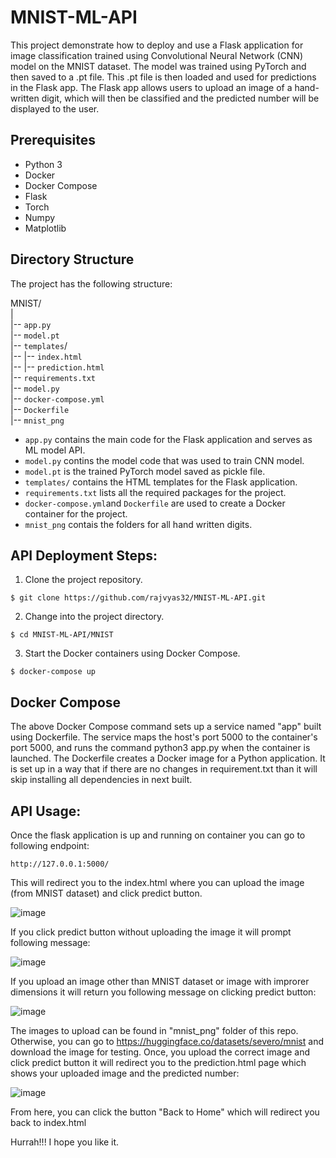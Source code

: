 # MNIST-ML-API

This project demonstrate how to deploy and use a Flask application for image classification trained using Convolutional Neural Network (CNN) model on the MNIST dataset. The model was trained using PyTorch and then saved to a .pt file. This .pt file is then loaded and used for predictions in the Flask app. The Flask app allows users to upload an image of a hand-written digit, which will then be classified and the predicted number will be displayed to the user.

## Prerequisites
- Python 3
- Docker
- Docker Compose
- Flask
- Torch
- Numpy
- Matplotlib



## Directory Structure
The project has the following structure:<br>

MNIST/<br>
|<br>
|-- `app.py` <br>
|-- `model.pt`<br>
|-- `templates`/<br>
|-- |-- `index.html`<br>
|-- |-- `prediction.html`<br>
|-- `requirements.txt`<br>
|-- `model.py` <br>
|-- `docker-compose.yml` <br>
|-- `Dockerfile` <br>
|-- `mnist_png` <br>

- `app.py` contains the main code for the Flask application and serves as ML model API.
- `model.py` contins the model code that was used to train CNN model.
- `model.pt` is the trained PyTorch model saved as pickle file.
- `templates/` contains the HTML templates for the Flask application.
- `requirements.txt` lists all the required packages for the project.
- `docker-compose.yml`and `Dockerfile` are used to create a Docker container for the project.
- `mnist_png` contais the folders for all hand written digits.

## API Deployment Steps:

1. Clone the project repository.
```
$ git clone https://github.com/rajvyas32/MNIST-ML-API.git
```

2. Change into the project directory.
```
$ cd MNIST-ML-API/MNIST
```

3. Start the Docker containers using Docker Compose.
```
$ docker-compose up
```

## Docker Compose
The above Docker Compose command sets up a service named "app" built using Dockerfile. The service maps the host's port 5000 to the container's port 5000, and runs the command python3 app.py when the container is launched. 
The Dockerfile creates a Docker image for a Python application. It is set up in a way that if there are no changes in requirement.txt than it will skip installing all dependencies in next built.

## API Usage:

Once the flask application is up and running on container you can go to following endpoint:

```
http://127.0.0.1:5000/
```

This will redirect you to the index.html where you can upload the image (from MNIST dataset) and click predict button.

![image](https://user-images.githubusercontent.com/124141023/216219311-e68e1b56-343b-46c3-bfa8-ab679889d141.png)

If you click predict button without uploading the image it will prompt following message:

![image](https://user-images.githubusercontent.com/124141023/216219616-4b18eb42-dc64-4c2a-a7e2-f8382285810d.png)

If you upload an image other than MNIST dataset or image with improrer dimensions it will return you following message on clicking predict button:

![image](https://user-images.githubusercontent.com/124141023/216220821-001b95d9-2a6f-4f93-b3aa-c8683ac8c53f.png)


The images to upload can be found in "mnist_png" folder of this repo. Otherwise, you can go to https://huggingface.co/datasets/severo/mnist and download the image for testing.
Once, you upload the correct image and click predict button it will redirect you to the prediction.html page which shows your uploaded image and the predicted number:

![image](https://user-images.githubusercontent.com/124141023/216219834-cd0e1f59-f504-439e-b485-033aadc00626.png)

From here, you can click the button "Back to Home" which will redirect you back to index.html

Hurrah!!! I hope you like it.
